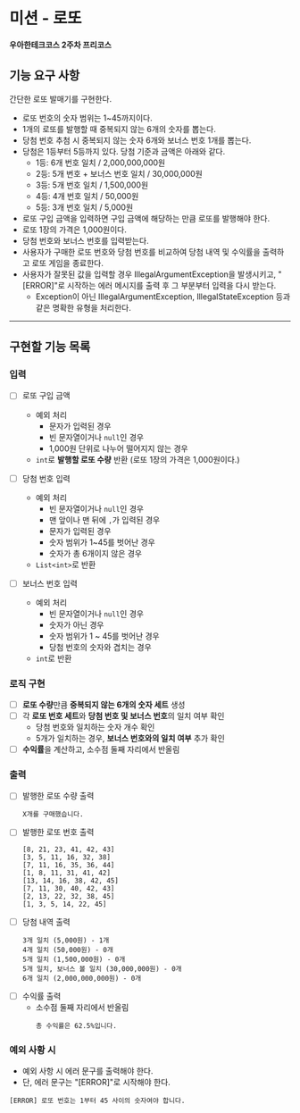 # 미션 - 로또

**우아한테크코스 2주차 프리코스**

## 기능 요구 사항
간단한 로또 발매기를 구현한다.

- 로또 번호의 숫자 범위는 1~45까지이다.
- 1개의 로또를 발행할 때 중복되지 않는 6개의 숫자를 뽑는다.
- 당첨 번호 추첨 시 중복되지 않는 숫자 6개와 보너스 번호 1개를 뽑는다.
- 당첨은 1등부터 5등까지 있다. 당첨 기준과 금액은 아래와 같다.
  - 1등: 6개 번호 일치 / 2,000,000,000원
  - 2등: 5개 번호 + 보너스 번호 일치 / 30,000,000원
  - 3등: 5개 번호 일치 / 1,500,000원
  - 4등: 4개 번호 일치 / 50,000원
  - 5등: 3개 번호 일치 / 5,000원
- 로또 구입 금액을 입력하면 구입 금액에 해당하는 만큼 로또를 발행해야 한다.
- 로또 1장의 가격은 1,000원이다.
- 당첨 번호와 보너스 번호를 입력받는다.
- 사용자가 구매한 로또 번호와 당첨 번호를 비교하여 당첨 내역 및 수익률을 출력하고 로또 게임을 종료한다.
- 사용자가 잘못된 값을 입력할 경우 IllegalArgumentException을 발생시키고, "[ERROR]"로 시작하는 에러 메시지를 출력 후 그 부분부터 입력을 다시 받는다.
  - Exception이 아닌 IllegalArgumentException, IllegalStateException 등과 같은 명확한 유형을 처리한다.

---

##  구현할 기능 목록
### 입력
- [ ] 로또 구입 금액
  - 예외 처리
    - 문자가 입력된 경우
    - 빈 문자열이거나 `null`인 경우
    - 1,000원 단위로 나누어 떨어지지 않는 경우
  - `int`로 **발행할 로또 수량** 반환  (로또 1장의 가격은 1,000원이다.)

- [ ] 당첨 번호 입력
  - 예외 처리
    - 빈 문자열이거나 `null`인 경우
    - 맨 앞이나 맨 뒤에 `,`가 입력된 경우
    - 문자가 입력된 경우
    - 숫자 범위가 1~45를 벗어난 경우
    - 숫자가 총 6개이지 않은 경우
  - `List<int>`로 반환
- [ ] 보너스 번호 입력
  - 예외 처리
    - 빈 문자열이거나 `null`인 경우
    - 숫자가 아닌 경우
    - 숫자 범위가 1 ~ 45를 벗어난 경우
    - 당첨 번호의 숫자와 겹치는 경우
  - `int`로 반환

### 로직 구현
- [ ] **로또 수량**만큼 **중복되지 않는 6개의 숫자 세트** 생성
- [ ] 각 **로또 번호 세트**와 **당첨 번호 및 보너스 번호**의 일치 여부 확인
  - 당첨 번호와 일치하는 숫자 개수 확인
  - 5개가 일치하는 경우, **보너스 번호와의 일치 여부** 추가 확인
- [ ] **수익률**을 계산하고, 소수점 둘째 자리에서 반올림

### 출력
- [ ] 발행한 로또 수량 출력
    ```agsl
    X개를 구매했습니다.
    ```
- [ ] 발행한 로또 번호 출력
    ```agsl
    [8, 21, 23, 41, 42, 43] 
    [3, 5, 11, 16, 32, 38] 
    [7, 11, 16, 35, 36, 44] 
    [1, 8, 11, 31, 41, 42] 
    [13, 14, 16, 38, 42, 45] 
    [7, 11, 30, 40, 42, 43] 
    [2, 13, 22, 32, 38, 45] 
    [1, 3, 5, 14, 22, 45]
    ```
- [ ] 당첨 내역 출력
    ```agsl
    3개 일치 (5,000원) - 1개
    4개 일치 (50,000원) - 0개
    5개 일치 (1,500,000원) - 0개
    5개 일치, 보너스 볼 일치 (30,000,000원) - 0개
    6개 일치 (2,000,000,000원) - 0개
    ```
- [ ] 수익률 출력
  - 소수점 둘째 자리에서 반올림
    ```agsl
    총 수익률은 62.5%입니다.
    ```

### 예외 사황 시
- 예외 사항 시 에러 문구를 출력해야 한다.
- 단, 에러 문구는 "[ERROR]"로 시작해야 한다.
```agsl
[ERROR] 로또 번호는 1부터 45 사이의 숫자여야 합니다.
```



